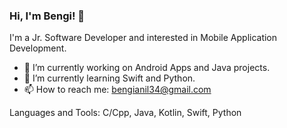 ### Hi, I'm Bengi! 👋

I'm a Jr. Software Developer and interested in Mobile Application Development.

- 🔭 I’m currently working on Android Apps and Java projects.
- 🌱 I’m currently learning Swift and Python.
- 📫 How to reach me: bengianil34@gmail.com

Languages and Tools:
C/Cpp, Java, Kotlin, Swift, Python
